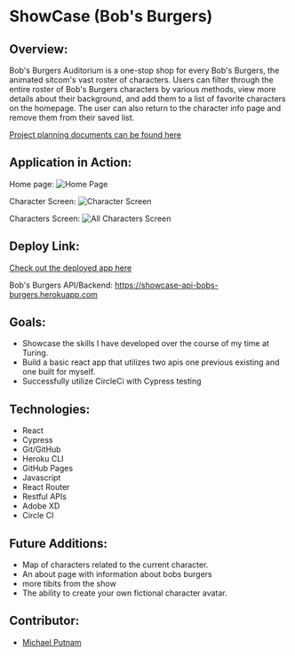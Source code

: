 # ShowCase (Bob's Burgers)

## Overview:

Bob's Burgers Auditorium is a one-stop shop for every Bob's Burgers, the animated sitcom's vast roster of characters. Users can filter through the entire roster of Bob's Burgers characters by various methods, view more details about their background, and add them to a list of favorite characters on the homepage. The user can also return to the character info page and remove them from their saved list. 




[Project planning documents can be found here](https://xd.adobe.com/view/39e8e747-c133-4067-80a9-44808f3b8027-6cbb/)

## Application in Action:

Home page:
![Home Page](https://user-images.githubusercontent.com/91028440/173402651-473588ff-252d-40fa-9df8-4bed5b683a24.png)

Character Screen: 
![Character Screen](https://user-images.githubusercontent.com/91028440/173402316-d6df3f1b-aeb6-439c-8e72-03d72abfe34e.png)

Characters Screen:
![All Characters Screen](https://user-images.githubusercontent.com/91028440/173402536-708ad7b3-d98f-4f5e-857a-6d66f34f71a1.png)


## Deploy Link:
[Check out the deployed app here](https://michaelputnam67.github.io/showcase)

Bob's Burgers API/Backend: https://showcase-api-bobs-burgers.herokuapp.com

## Goals:

- Showcase the skills I have developed over the course of my time at Turing.
- Build a basic react app that utilizes two apis one previous existing and one built for myself. 
- Successfully utilize CircleCi with Cypress testing

## Technologies:

- React
- Cypress
- Git/GitHub
- Heroku CLI
- GitHub Pages
- Javascript
- React Router
- Restful APIs
- Adobe XD
- Circle CI


## Future Additions:

- Map of characters related to the current character. 
- An about page with information about bobs burgers
- more tibits from the show
- The ability to create your own fictional character avatar.

## Contributor:

- [Michael Putnam](https://github.com/michaelputnam67)

